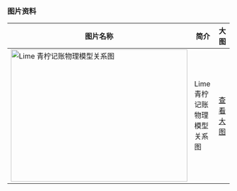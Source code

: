 

### 图片资料


|图片名称|简介|大图|
|-|-|-|
|<img alt="Lime 青柠记账物理模型关系图" height="300px" width="400px" src="http://assets.processon.com/chart_image/62b88a7ee0b34d5f2bcb38bd.png">|Lime 青柠记账物理模型关系图|[查看大图](http://assets.processon.com/chart_image/62b88a7ee0b34d5f2bcb38bd.png)|
